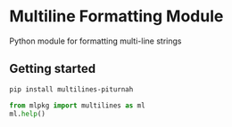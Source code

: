 # Multiline Formatting Module
Python module for formatting multi-line strings

## Getting started

```bash
pip install multilines-piturnah
```

```python
from mlpkg import multilines as ml
ml.help()
```

